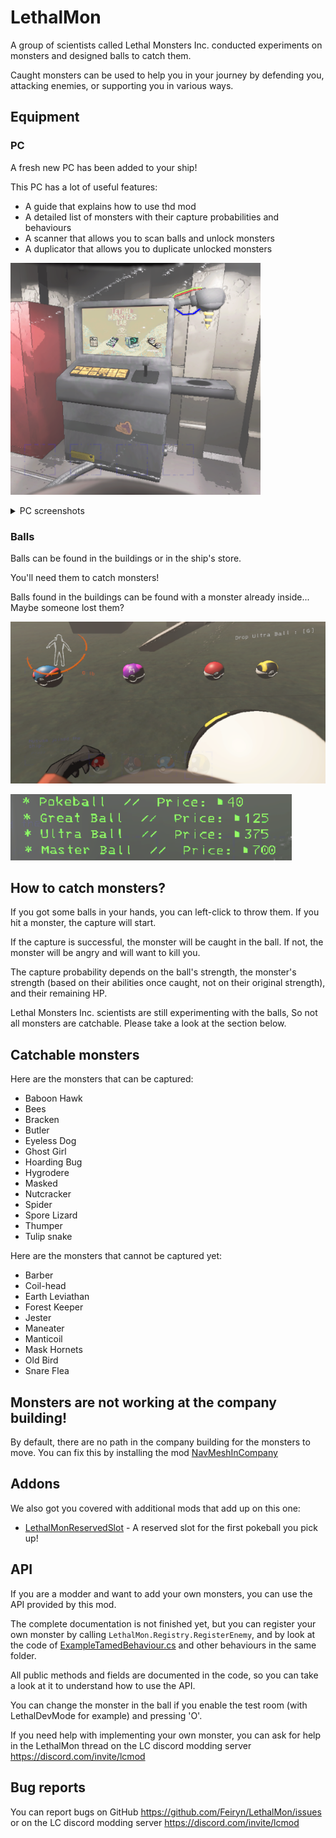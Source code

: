 # LethalMon

A group of scientists called Lethal Monsters Inc. conducted experiments on monsters and designed balls to catch them.

Caught monsters can be used to help you in your journey by defending you, attacking enemies, or supporting you in various ways.

## Equipment

### PC

A fresh new PC has been added to your ship!

This PC has a lot of useful features:
- A guide that explains how to use thd mod
- A detailed list of monsters with their capture probabilities and behaviours
- A scanner that allows you to scan balls and unlock monsters
- A duplicator that allows you to duplicate unlocked monsters

![PC](https://raw.githubusercontent.com/Feiryn/LethalMon/master/Images/pc.png)

<details><summary>PC screenshots</summary>

![Dex](https://raw.githubusercontent.com/Feiryn/LethalMon/master/Images/dex.png)

![Tutorial Page 1](https://raw.githubusercontent.com/Feiryn/LethalMon/master/Images/tutorial-page1.png)

![Tutorial Page 2](https://raw.githubusercontent.com/Feiryn/LethalMon/master/Images/tutorial-page2.png)

![Tutorial Page 3](https://raw.githubusercontent.com/Feiryn/LethalMon/master/Images/tutorial-page3.png)

</details>

### Balls

Balls can be found in the buildings or in the ship's store.

You'll need them to catch monsters!

Balls found in the buildings can be found with a monster already inside... Maybe someone lost them?

![balls.png](https://raw.githubusercontent.com/Feiryn/LethalMon/master/Images/balls.png)

![store.png](https://raw.githubusercontent.com/Feiryn/LethalMon/master/Images/store.png)

## How to catch monsters?

If you got some balls in your hands, you can left-click to throw them. If you hit a monster, the capture will start.

If the capture is successful, the monster will be caught in the ball. If not, the monster will be angry and will want to kill you.

The capture probability depends on the ball's strength, the monster's strength (based on their abilities once caught, not on their original strength), and their remaining HP.

Lethal Monsters Inc. scientists are still experimenting with the balls, So not all monsters are catchable. Please take a look at the section below.

## Catchable monsters

Here are the monsters that can be captured:
- Baboon Hawk
- Bees
- Bracken
- Butler
- Eyeless Dog
- Ghost Girl
- Hoarding Bug
- Hygrodere
- Masked
- Nutcracker
- Spider
- Spore Lizard
- Thumper
- Tulip snake

Here are the monsters that cannot be captured yet:
- Barber
- Coil-head
- Earth Leviathan
- Forest Keeper
- Jester
- Maneater
- Manticoil
- Mask Hornets
- Old Bird
- Snare Flea

## Monsters are not working at the company building!

By default, there are no path in the company building for the monsters to move.
You can fix this by installing the mod [NavMeshInCompany](https://thunderstore.io/c/lethal-company/p/Kittenji/NavMeshInCompany/)

## Addons

We also got you covered with additional mods that add up on this one:
- [LethalMonReservedSlot](https://thunderstore.io/c/lethal-company/p/Niro/LethalMonReservedSlot/) - A reserved slot for the first pokeball you pick up!

## API

If you are a modder and want to add your own monsters, you can use the API provided by this mod.

The complete documentation is not finished yet, but you can register your own monster by calling `LethalMon.Registry.RegisterEnemy`, and by look at the code of [ExampleTamedBehaviour.cs](https://github.com/Feiryn/LethalMon/blob/master/LethalMon/Behaviours/ExampleTamedBehaviour.cs) and other behaviours in the same folder.

All public methods and fields are documented in the code, so you can take a look at it to understand how to use the API.

You can change the monster in the ball if you enable the test room (with LethalDevMode for example) and pressing 'O'.

If you need help with implementing your own monster, you can ask for help in the LethalMon thread on the LC discord modding server https://discord.com/invite/lcmod

## Bug reports

You can report bugs on GitHub https://github.com/Feiryn/LethalMon/issues or on the LC discord modding server https://discord.com/invite/lcmod

